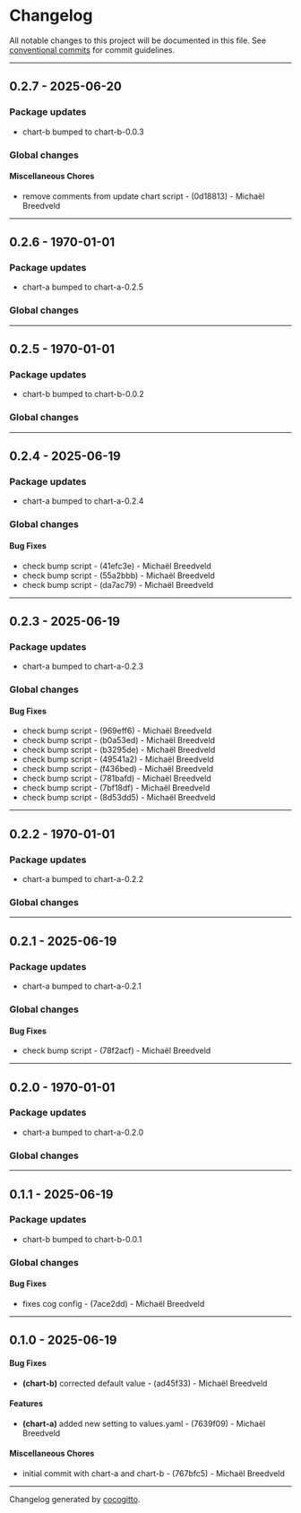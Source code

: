 # Changelog
All notable changes to this project will be documented in this file. See [conventional commits](https://www.conventionalcommits.org/) for commit guidelines.

- - -
## 0.2.7 - 2025-06-20
### Package updates
- chart-b bumped to chart-b-0.0.3
### Global changes
#### Miscellaneous Chores
- remove comments from update chart script - (0d18813) - Michaël Breedveld

- - -

## 0.2.6 - 1970-01-01
### Package updates
- chart-a bumped to chart-a-0.2.5
### Global changes

- - -

## 0.2.5 - 1970-01-01
### Package updates
- chart-b bumped to chart-b-0.0.2
### Global changes

- - -

## 0.2.4 - 2025-06-19
### Package updates
- chart-a bumped to chart-a-0.2.4
### Global changes
#### Bug Fixes
- check bump script - (41efc3e) - Michaël Breedveld
- check bump script - (55a2bbb) - Michaël Breedveld
- check bump script - (da7ac79) - Michaël Breedveld

- - -

## 0.2.3 - 2025-06-19
### Package updates
- chart-a bumped to chart-a-0.2.3
### Global changes
#### Bug Fixes
- check bump script - (969eff6) - Michaël Breedveld
- check bump script - (b0a53ed) - Michaël Breedveld
- check bump script - (b3295de) - Michaël Breedveld
- check bump script - (49541a2) - Michaël Breedveld
- check bump script - (f436bed) - Michaël Breedveld
- check bump script - (781bafd) - Michaël Breedveld
- check bump script - (7bf18df) - Michaël Breedveld
- check bump script - (8d53dd5) - Michaël Breedveld

- - -

## 0.2.2 - 1970-01-01
### Package updates
- chart-a bumped to chart-a-0.2.2
### Global changes

- - -

## 0.2.1 - 2025-06-19
### Package updates
- chart-a bumped to chart-a-0.2.1
### Global changes
#### Bug Fixes
- check bump script - (78f2acf) - Michaël Breedveld

- - -

## 0.2.0 - 1970-01-01
### Package updates
- chart-a bumped to chart-a-0.2.0
### Global changes

- - -

## 0.1.1 - 2025-06-19
### Package updates
- chart-b bumped to chart-b-0.0.1
### Global changes
#### Bug Fixes
- fixes cog config - (7ace2dd) - Michaël Breedveld

- - -

## 0.1.0 - 2025-06-19
#### Bug Fixes
- **(chart-b)** corrected default value - (ad45f33) - Michaël Breedveld
#### Features
- **(chart-a)** added new setting to values.yaml - (7639f09) - Michaël Breedveld
#### Miscellaneous Chores
- initial commit with chart-a and chart-b - (767bfc5) - Michaël Breedveld

- - -

Changelog generated by [cocogitto](https://github.com/cocogitto/cocogitto).